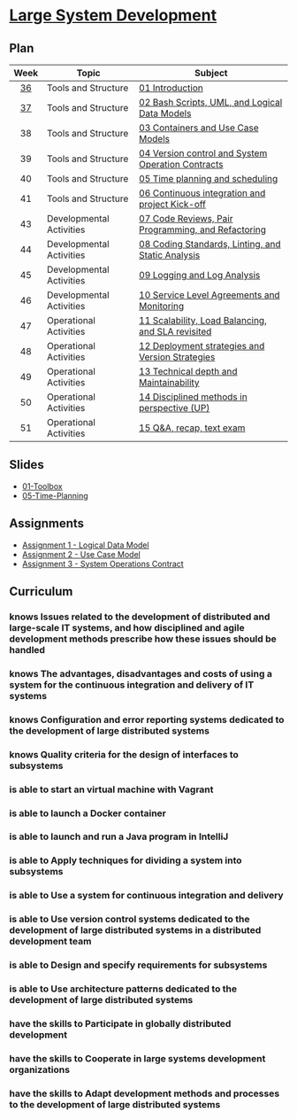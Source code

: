 # [Large System Development](https://datsoftlyngby.github.io/soft2020fall/LSD/)

## Plan

|        Week         | Topic                    | Subject                                                                                                         |
| :-----------------: | ------------------------ | --------------------------------------------------------------------------------------------------------------- |
| [36](LSD/Week36.md) | Tools and Structure      | [01 Introduction](https://datsoftlyngby.github.io/soft2020fall/LSD/week-36/)                                    |
| [37](LSD/Week37.md) | Tools and Structure      | [02 Bash Scripts, UML, and Logical Data Models](https://datsoftlyngby.github.io/soft2020fall/LSD/week-37/)      |
|         38          | Tools and Structure      | [03 Containers and Use Case Models](https://datsoftlyngby.github.io/soft2020fall/LSD/week-38/)                  |
|         39          | Tools and Structure      | [04 Version control and System Operation Contracts](https://datsoftlyngby.github.io/soft2020fall/LSD/week-39/)  |
|         40          | Tools and Structure      | [05 Time planning and scheduling](https://datsoftlyngby.github.io/soft2020fall/LSD/week-40/)                    |
|         41          | Tools and Structure      | [06 Continuous integration and project Kick-off](https://datsoftlyngby.github.io/soft2020fall/LSD/week-41/)     |
|         43          | Developmental Activities | [07 Code Reviews, Pair Programming, and Refactoring](https://datsoftlyngby.github.io/soft2020fall/LSD/week-43/) |
|         44          | Developmental Activities | [08 Coding Standards, Linting, and Static Analysis](https://datsoftlyngby.github.io/soft2020fall/LSD/week-44/)  |
|         45          | Developmental Activities | [09 Logging and Log Analysis](https://datsoftlyngby.github.io/soft2020fall/LSD/week-45/)                        |
|         46          | Developmental Activities | [10 Service Level Agreements and Monitoring](https://datsoftlyngby.github.io/soft2020fall/LSD/week-46/)         |
|         47          | Operational Activities   | [11 Scalability, Load Balancing, and SLA revisited](https://datsoftlyngby.github.io/soft2020fall/LSD/week-47/)  |
|         48          | Operational Activities   | [12 Deployment strategies and Version Strategies](https://datsoftlyngby.github.io/soft2020fall/LSD/week-48/)    |
|         49          | Operational Activities   | [13 Technical depth and Maintainability](https://datsoftlyngby.github.io/soft2020fall/LSD/week-49/)             |
|         50          | Operational Activities   | [14 Disciplined methods in perspective (UP)](https://datsoftlyngby.github.io/soft2020fall/LSD/week-50/)         |
|         51          | Operational Activities   | [15 Q&A, recap, text exam](https://datsoftlyngby.github.io/soft2020fall/LSD/week-51/)                           |

## Slides

- [01-Toolbox](https://datsoftlyngby.github.io/soft2020fall/resources/103c95af-01-toolbox-handouts.pdf)
- [05-Time-Planning](https://datsoftlyngby.github.io/soft2020fall/resources/eecf8efa-05-time-planning-handouts.pdf)

## Assignments

- [Assignment 1 - Logical Data Model](https://datsoftlyngby.github.io/soft2020fall/resources/535325c7-01-logical-data-model.pdf)
- [Assignment 2 - Use Case Model](https://datsoftlyngby.github.io/soft2020fall/resources/a9edbcd7-02-use-case-model.pdf)
- [Assignment 3 - System Operations Contract](https://datsoftlyngby.github.io/soft2020fall/resources/a3cead66-03-system-operations-contract.pdf)

## Curriculum

### **knows Issues related to the development of distributed and large-scale IT systems, and how disciplined and agile development methods prescribe how these issues should be handled**

### **knows The advantages, disadvantages and costs of using a system for the continuous integration and delivery of IT systems**

### **knows Configuration and error reporting systems dedicated to the development of large distributed systems**

### **knows Quality criteria for the design of interfaces to subsystems**

### is able to start an virtual machine with Vagrant

### is able to launch a Docker container

### is able to launch and run a Java program in IntelliJ

### **is able to Apply techniques for dividing a system into subsystems**

### **is able to Use a system for continuous integration and delivery**

### **is able to Use version control systems dedicated to the development of large distributed systems in a distributed development team**

### **is able to Design and specify requirements for subsystems**

### **is able to Use architecture patterns dedicated to the development of large distributed systems**

### **have the skills to Participate in globally distributed development**

### **have the skills to Cooperate in large systems development organizations**

### **have the skills to Adapt development methods and processes to the development of large distributed systems**
